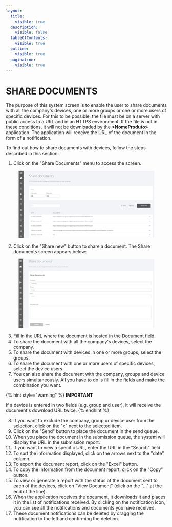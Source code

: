 ```yaml
---
layout:
  title:
    visible: true
  description:
    visible: false
  tableOfContents:
    visible: true
  outline:
    visible: true
  pagination:
    visible: true
---
```


# SHARE DOCUMENTS

The purpose of this system screen is to enable the user to share documents with all the company's devices, one or more groups or one or more users of specific devices. For this to be possible, the file must be on a server with public access to a URL and in an HTTPS environment. If the file is not in these conditions, it will not be downloaded by the **\<NomeProduto>** application. The application will receive the URL of the document in the form of a notification.

To find out how to share documents with devices, follow the steps described in this section.

1. Click on the "Share Documents" menu to access the screen.

<figure><img src="../../.gitbook/assets/image (49).png" alt=""><figcaption></figcaption></figure>

2. Click on the "Share new" button to share a document. The Share documents screen appears below:

<figure><img src="../../.gitbook/assets/image (50).png" alt=""><figcaption></figcaption></figure>

3. Fill in the URL where the document is hosted in the Document field.
4. To share the document with all the company's devices, select the company.
5. To share the document with devices in one or more groups, select the groups.
6. To share the document with one or more users of specific devices, select the device users.
7. You can also share the document with the company, groups and device users simultaneously. All you have to do is fill in the fields and make the combination you want.

{% hint style="warning" %}
**IMPORTANT**

If a device is entered in two fields (e.g. group and user), it will receive the document's download URL twice.
{% endhint %}

8. If you want to exclude the company, group or device user from the selection, click on the "x" next to the selected item.
9. Click on the "Send" button to place the document in the send queue.
10. When you place the document in the submission queue, the system will display the URL in the submission report.
11. If you want to view a specific URL, enter the URL in the "Search" field.
12. To sort the information displayed, click on the arrows next to the "date" column.
13. To export the document report, click on the "Excel" button.
14. To copy the information from the document report, click on the "Copy" button.
15. To view or generate a report with the status of the document sent to each of the devices, click on "View Document" (click on the "..." at the end of the line).
16. When the application receives the document, it downloads it and places it in the list of notifications received. By clicking on the notification icon, you can see all the notifications and documents you have received.
17. These document notifications can be deleted by dragging the notification to the left and confirming the deletion.
